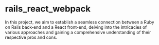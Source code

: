 # rails_react_webpack
In this project, we aim to establish a seamless connection between a Ruby on Rails back-end and a React front-end, delving into the intricacies of various approaches and gaining a comprehensive understanding of their respective pros and cons.
